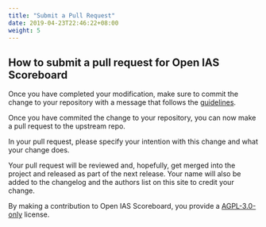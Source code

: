 ```yaml
---
title: "Submit a Pull Request"
date: 2019-04-23T22:46:22+08:00
weight: 5
---
```


## How to submit a pull request for Open IAS Scoreboard

Once you have completed your modification, make sure to commit the change to your repository with a message that follows the [guidelines](/dev/developing/#3-commit-your-changes).

Once you have commited the change to your repository, you can now make a pull request to the upstream repo.

In your pull request, please specify your intention with this change and what your change does. 

Your pull request will be reviewed and, hopefully, get merged into the project and released as part of the next release. Your name will also be added to the changelog and the authors list on this site to credit your change. 

By making a contribution to Open IAS Scoreboard, you provide a [AGPL-3.0-only](https://github.com/gary-kim/open-ias-scoreboard/blob/master/LICENSE) license.